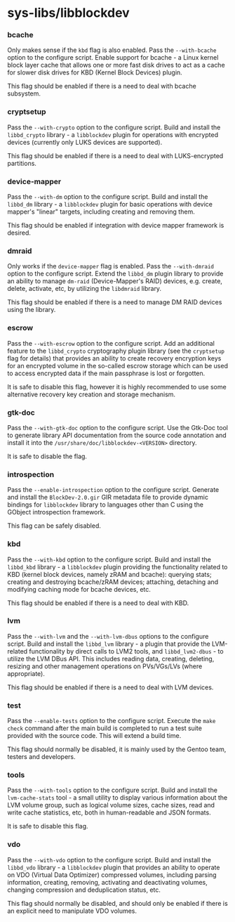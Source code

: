 # sys-libs/libblockdev

### bcache
Only makes sense if the `kbd` flag is also enabled. Pass the `--with-bcache` option to the configure script. Enable support for bcache - a Linux kernel block layer cache that allows one or more fast disk drives to act as a cache for slower disk drives for KBD (Kernel Block Devices) plugin.

This flag should be enabled if there is a need to deal with bcache subsystem.

### cryptsetup
Pass the `--with-crypto` option to the configure script. Build and install the `libbd_crypto` library - a `libblockdev` plugin for operations with encrypted devices (currently only LUKS devices are supported).

This flag should be enabled if there is a need to deal with LUKS-encrypted partitions.

### device-mapper
Pass the `--with-dm` option to the configure script. Build and install the `libbd_dm` library - a `libblockdev` plugin for basic operations with device mapper's "linear" targets, including creating and removing them.

This flag should be enabled if integration with device mapper framework is desired.

### dmraid
Only works if the `device-mapper` flag is enabled. Pass the `--with-dmraid` option to the configure script. Extend the `libbd_dm` plugin library to provide an ability to manage `dm-raid` (Device-Mapper's RAID) devices, e.g. create, delete, activate, etc, by utilizing the `libdmraid` library.

This flag should be enabled if there is a need to manage DM RAID devices using the library.

### escrow
Pass the `--with-escrow` option to the configure script. Add an additional feature to the `libbd_crypto` cryptography plugin library (see the `cryptsetup` flag for details) that provides an ability to create recovery encryption keys for an encrypted volume in the so-called escrow storage which can be used to access encrypted data if the main passphrase is lost or forgotten.

It is safe to disable this flag, however it is highly recommended to use some alternative recovery key creation and storage mechanism.

### gtk-doc
Pass the `--with-gtk-doc` option to the configure script. Use the Gtk-Doc tool to generate library API documentation from the source code annotation and install it into the `/usr/share/doc/libblockdev-<VERSION>` directory.

It is safe to disable the flag.

### introspection
Pass the `--enable-introspection` option to the configure script. Generate and install the `BlockDev-2.0.gir` GIR metadata file to provide dynamic bindings for `libblockdev` library to languages other than C using the GObject introspection framework.

This flag can be safely disabled.

### kbd
Pass the `--with-kbd` option to the configure script. Build and install the `libbd_kbd` library - a `libblockdev` plugin providing the functionality related to KBD (kernel block devices, namely zRAM and bcache): querying stats; creating and destroying bcache/zRAM devices; attaching, detaching and modifying caching mode for bcache devices, etc.

This flag should be enabled if there is a need to deal with KBD.

### lvm
Pass the `--with-lvm` and the `--with-lvm-dbus` options to the configure script. Build and install the `libbd_lvm` library - a plugin that provide the LVM-related functionality by direct calls to LVM2 tools, and `libbd_lvm2-dbus` - to utilize the LVM DBus API. This includes reading data, creating, deleting, resizing and other management operations on PVs/VGs/LVs (where appropriate).

This flag should be enabled if there is a need to deal with LVM devices.

### test
Pass the `--enable-tests` option to the configure script. Execute the `make check` command after the main build is completed to run a test suite provided with the source code. This will extend a build time.

This flag should normally be disabled, it is mainly used by the Gentoo team, testers and developers.

### tools
Pass the `--with-tools` option to the configure script. Build and install the `lvm-cache-stats` tool - a small utility to display various information about the LVM volume group, such as logical volume sizes, cache sizes, read and write cache statistics, etc, both in human-readable and JSON formats.

It is safe to disable this flag.

### vdo
Pass the `--with-vdo` option to the configure script. Build and install the `libbd_vdo` library - a `libblockdev` plugin that provides an ability to operate on VDO (Virtual Data Optimizer) compressed volumes, including parsing information, creating, removing, activating and deactivating volumes, changing compression and deduplication status, etc.

This flag should normally be disabled, and should only be enabled if there is an explicit need to manipulate VDO volumes.
